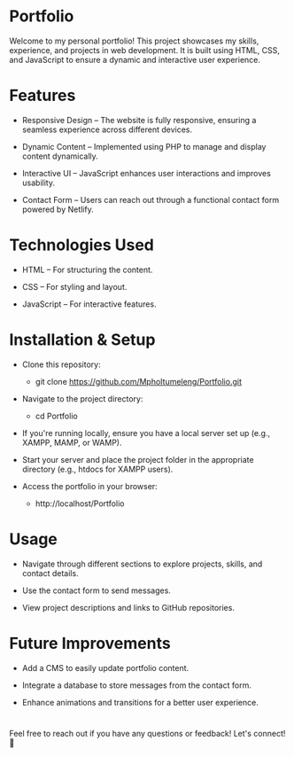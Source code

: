 # Portfolio

Welcome to my personal portfolio! This project showcases my skills, experience, and projects in web development. It is built using HTML, CSS, and JavaScript to ensure a dynamic and interactive user experience.


# Features

* Responsive Design – The website is fully responsive, ensuring a seamless experience across different devices.

* Dynamic Content – Implemented using PHP to manage and display content dynamically.

* Interactive UI – JavaScript enhances user interactions and improves usability.

* Contact Form – Users can reach out through a functional contact form powered by Netlify.


# Technologies Used

* HTML – For structuring the content.

* CSS – For styling and layout.

* JavaScript – For interactive features.


# Installation & Setup

* Clone this repository:

    * git clone https://github.com/MphoItumeleng/Portfolio.git

* Navigate to the project directory:

    * cd Portfolio

* If you're running locally, ensure you have a local server set up (e.g., XAMPP, MAMP, or WAMP).

* Start your server and place the project folder in the appropriate directory (e.g., htdocs for XAMPP users).

* Access the portfolio in your browser:

    * http://localhost/Portfolio

# Usage

* Navigate through different sections to explore projects, skills, and contact details.

* Use the contact form to send messages.

* View project descriptions and links to GitHub repositories.

# Future Improvements

* Add a CMS to easily update portfolio content.

* Integrate a database to store messages from the contact form.

* Enhance animations and transitions for a better user experience.

#
Feel free to reach out if you have any questions or feedback! Let's connect!🚀
